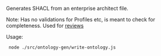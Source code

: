 Generates SHACL from an enterprise architect file.

Note: Has no validations for Profiles etc, is meant to check for completeness. Used for [reviews](../../reviews)

Usage:

```
 node ./src/ontology-gen/write-ontology.js

```

